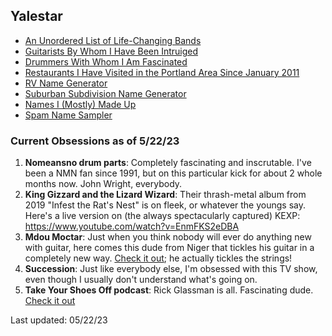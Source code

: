 ## Yalestar

* [An Unordered List of Life-Changing Bands](bands.md)  
* [Guitarists By Whom I Have Been Intruiged](guitarists.md)  
* [Drummers With Whom I Am Fascinated](drumbos.md)  
* [Restaurants I Have Visited in the Portland Area Since January 2011](restaurants.md)  
* [RV Name Generator](rvs.md)  
* [Suburban Subdivision Name Generator](subdivisions.md)  
* [Names I (Mostly) Made Up](names.md)
* [Spam Name Sampler](spamnames.md)  


### Current Obsessions as of 5/22/23

1. **Nomeansno drum parts**: Completely fascinating and inscrutable. I've been a NMN fan since 1991, but on this particular kick for about 2 whole months now. John Wright, everybody.
2. **King Gizzard and the Lizard Wizard**: Their thrash-metal album from 2019 "Infest the Rat's Nest" is on fleek, or whatever the youngs say. Here's a live version on (the always spectacularly captured) KEXP: https://www.youtube.com/watch?v=EnmFKS2eDBA
3. **Mdou Moctar**: Just when you think nobody will ever do anything new with guitar, here comes this dude from Niger that tickles his guitar in a completely new way. [Check it out](https://www.youtube.com/watch?v=52CZVfiiMpY); he actually tickles the strings!
4. **Succession**: Just like everybody else, I'm obsessed with this TV show, even though I usually don't understand what's going on.
5. **Take Your Shoes Off podcast**: Rick Glassman is all. Fascinating dude. [Check it out](https://www.youtube.com/playlist?list=PLKtcQ5JGFkgaaLPSILIlV2TzLs_lDI-Zs)

Last updated: 05/22/23
